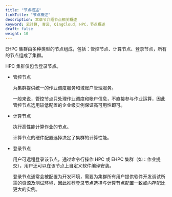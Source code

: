 ```yaml
---
title: "节点概述"
linkTitle: "节点概述"
description: 本章节介绍节点相关概述
keyword: 云计算, 青云, QingCloud, HPC，节点概述
draft: false
weight: 10
---
```


EHPC 集群由多种类型的节点组成，包括：管控节点、计算节点、登录节点，所有的节点组成了集群。

HPC 集群仅包含登录节点。

* 管控节点

   为集群提供统一的作业调度服务和域账户管理服务。
      
   一般来说，管控节点只处理作业调度和帐户信息，不直接参与作业运算，因此管控节点选用较低配置的企业级实例保证高可用性即可。

* 计算节点

   执行高性能计算作业的节点。

   计算节点的硬件配置选择决定了集群的计算性能。

* 登录节点

   用户可远程登录该节点，通过命令行操作 HPC 或 EHPC 集群（如：作业提交），用户还可以在该节点上自定义软件编译安装。
   
   登录节点通常会被配置为开发环境，需要为集群所有用户提供软件开发调试所需的资源及测试环境，因此推荐登录节点选择与计算节点配置一致或内存配比更大的实例。

